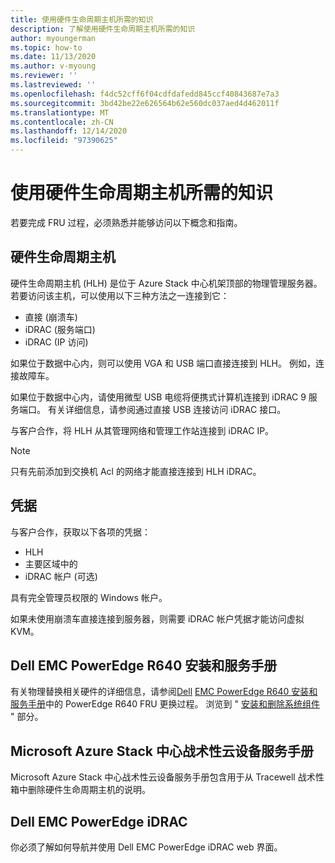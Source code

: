 ```yaml
---
title: 使用硬件生命周期主机所需的知识
description: 了解使用硬件生命周期主机所需的知识
author: myoungerman
ms.topic: how-to
ms.date: 11/13/2020
ms.author: v-myoung
ms.reviewer: ''
ms.lastreviewed: ''
ms.openlocfilehash: f4dc52cff6f04cdfdafedd845ccf40843687e7a3
ms.sourcegitcommit: 3bd42be22e626564b62e560dc037aed4d462011f
ms.translationtype: MT
ms.contentlocale: zh-CN
ms.lasthandoff: 12/14/2020
ms.locfileid: "97390625"
---
```

# <a name="required-knowledge-for-working-with-the-hardware-lifecycle-host"></a>使用硬件生命周期主机所需的知识

若要完成 FRU 过程，必须熟悉并能够访问以下概念和指南。

## <a name="hardware-lifecycle-host"></a>硬件生命周期主机

硬件生命周期主机 (HLH) 是位于 Azure Stack 中心机架顶部的物理管理服务器。 若要访问该主机，可以使用以下三种方法之一连接到它：

* 直接 (崩溃车) 
* iDRAC (服务端口) 
* iDRAC (IP 访问) 

如果位于数据中心内，则可以使用 VGA 和 USB 端口直接连接到 HLH。 例如，连接故障车。

如果位于数据中心内，请使用微型 USB 电缆将便携式计算机连接到 iDRAC 9 服务端口。 有关详细信息，请参阅通过直接 USB 连接访问 iDRAC 接口。

与客户合作，将 HLH 从其管理网络和管理工作站连接到 iDRAC IP。

> [!NOTE]
> 只有先前添加到交换机 Acl 的网络才能直接连接到 HLH iDRAC。

## <a name="credentials"></a>凭据

与客户合作，获取以下各项的凭据：

* HLH
* 主要区域中的
* iDRAC 帐户 (可选) 

具有完全管理员权限的 Windows 帐户。

如果未使用崩溃车直接连接到服务器，则需要 iDRAC 帐户凭据才能访问虚拟 KVM。

## <a name="dell-emc-poweredge-r640-installation-and-service-manual"></a>Dell EMC PowerEdge R640 安装和服务手册

有关物理替换相关硬件的详细信息，请参阅[Dell](https://www.dell.com/support/manuals/us/en/04/poweredge-r640/per640_ism_pub/dell-emc-poweredge-r640-overview?guid=guid-f39be9ba-158c-45e3-b8b1-f07bb750d6d4) 
 [EMC PowerEdge R640 安装和服务手册](https://www.dell.com/support/manuals/us/en/04/poweredge-r640/per640_ism_pub/dell-emc-poweredge-r640-overview?guid=guid-f39be9ba-158c-45e3-b8b1-f07bb750d6d4)中的 PowerEdge R640 FRU 更换过程。
浏览到 " [安装和删除系统组件](https://www.dell.com/support/manuals/us/en/04/poweredge-r640/per640_ism_pub/installing-and-removing-system-components?guid=guid-5a5943c4-fe26-4faa-a10c-2afa4c1993ff&lang=en-us) " 部分。

## <a name="microsoft-azure-stack-hub-tactical-cloud-appliance-service-manual"></a>Microsoft Azure Stack 中心战术性云设备服务手册

Microsoft Azure Stack 中心战术性云设备服务手册包含用于从 Tracewell 战术性箱中删除硬件生命周期主机的说明。

## <a name="dell-emc-poweredge-idrac"></a>Dell EMC PowerEdge iDRAC

你必须了解如何导航并使用 Dell EMC PowerEdge iDRAC web 界面。

